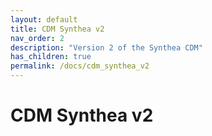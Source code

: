 ```yaml
---
layout: default
title: CDM Synthea v2
nav_order: 2
description: "Version 2 of the Synthea CDM"
has_children: true
permalink: /docs/cdm_synthea_v2
---
```


# CDM Synthea v2
